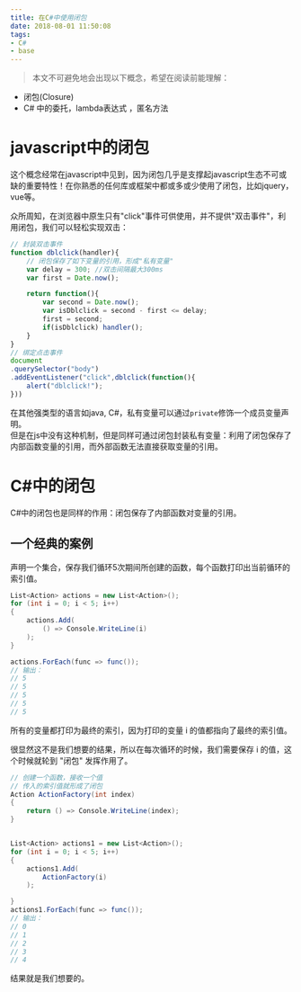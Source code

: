 ```yaml
---
title: 在C#中使用闭包
date: 2018-08-01 11:50:08
tags: 
- C#
- base
---
```

> 本文不可避免地会出现以下概念，希望在阅读前能理解：
- 闭包(Closure)
- C# 中的委托，lambda表达式 ，匿名方法

# javascript中的闭包

这个概念经常在javascript中见到，因为闭包几乎是支撑起javascript生态不可或缺的重要特性！在你熟悉的任何库或框架中都或多或少使用了闭包，比如jquery，vue等。



众所周知，在浏览器中原生只有"click"事件可供使用，并不提供"双击事件"，利用闭包，我们可以轻松实现双击：
```js
// 封装双击事件
function dblclick(handler){
    // 闭包保存了如下变量的引用，形成"私有变量"
    var delay = 300; //双击间隔最大300ms
    var first = Date.now();

    return function(){
        var second = Date.now();
        var isDblclick = second - first <= delay;
        first = second;
        if(isDblclick) handler();
    }
}
// 绑定点击事件
document
.querySelector("body")
.addEventListener("click",dblclick(function(){
    alert("dblclick!");
}))
```

在其他强类型的语言如java, C#，私有变量可以通过`private`修饰一个成员变量声明。   
但是在js中没有这种机制，但是同样可通过闭包封装私有变量：利用了闭包保存了内部函数变量的引用，而外部函数无法直接获取变量的引用。

# C#中的闭包
C#中的闭包也是同样的作用：闭包保存了内部函数对变量的引用。

## 一个经典的案例
声明一个集合，保存我们循环5次期间所创建的函数，每个函数打印出当前循环的索引值。
```csharp
List<Action> actions = new List<Action>();
for (int i = 0; i < 5; i++)
{
    actions.Add(
        () => Console.WriteLine(i)
    );
}

actions.ForEach(func => func()); 
// 输出：
// 5
// 5
// 5
// 5
// 5
```
所有的变量都打印为最终的索引，因为打印的变量 i 的值都指向了最终的索引值。

很显然这不是我们想要的结果，所以在每次循环的时候，我们需要保存 i 的值，这个时候就轮到 "闭包" 发挥作用了。

```csharp
// 创建一个函数，接收一个值
// 传入的索引值就形成了闭包
Action ActionFactory(int index)
{
    return () => Console.WriteLine(index);
}


List<Action> actions1 = new List<Action>();
for (int i = 0; i < 5; i++)
{
    actions1.Add(
        ActionFactory(i)
    );

}
actions1.ForEach(func => func());
// 输出：
// 0
// 1
// 2
// 3
// 4
```
结果就是我们想要的。
